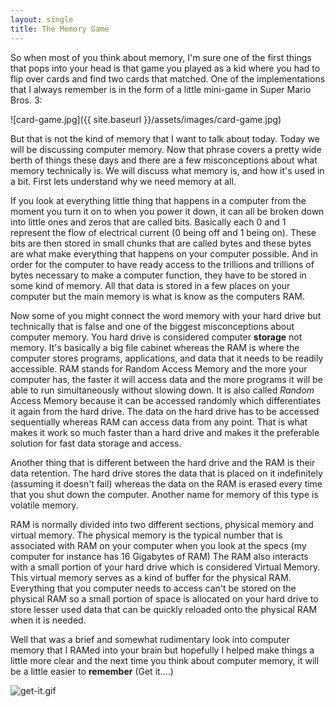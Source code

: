 ```yaml
---
layout: single
title: The Memory Game
---
```

So when most of you think about memory, I'm sure one of the first things that pops into your head is that game you played as a kid where you had to flip over cards and find two cards that matched. One of the implementations that I always remember is in the form of a little mini-game in Super Mario Bros. 3:

![card-game.jpg]({{ site.baseurl }}/assets/images/card-game.jpg)

But that is not the kind of memory that I want to talk about today. Today we will be discussing computer memory. Now that phrase covers a pretty wide berth of things these days and there are a few misconceptions about what memory technically is. We will discuss what memory is, and how it's used in a bit. First lets understand why we need memory at all.

If you look at everything little thing that happens in a computer from the moment you turn it on to when you power it down, it can all be broken down into little ones and zeros that are called bits. Basically each 0 and 1 represent the flow of electrical current (0 being off and 1 being on). These bits are then stored in small chunks that are called bytes and these bytes are what make everything that happens on your computer possible. And in order for the computer to have ready access to the trillions and trillions of bytes necessary to make a computer function, they have to be stored in some kind of memory. All that data is stored in a few places on your computer but the main memory is what is know as the computers RAM.

Now some of you might connect the word memory with your hard drive but technically that is false and one of the biggest misconceptions about computer memory. You hard drive is considered computer **storage** not memory. It's basically a big file cabinet whereas the RAM is where the computer stores programs, applications, and data that it needs to be readily accessible. RAM stands for Random Access Memory and the more your computer has, the faster it will access data and the more programs it will be able to run simultaneously without slowing down. It is also called *Random* Access Memory because it can be accessed randomly which differentiates it again from the hard drive. The data on the hard drive has to be accessed sequentially whereas RAM can access data from any point. That is what makes it work so much faster than a hard drive and makes it the preferable solution for fast data storage and access.

Another thing that is different between the hard drive and the RAM is their data retention. The hard drive stores the data that is placed on it indefinitely (assuming it doesn't fail) whereas the data on the RAM is erased every time that you shut down the computer. Another name for memory of this type is volatile memory.

RAM is normally divided into two different sections, physical memory and virtual memory. The physical memory is the typical number that is associated with RAM on your computer when you look at the specs (my computer for instance has 16 Gigabytes of RAM) The RAM also interacts with a small portion of your hard drive which is considered Virtual Memory. This virtual memory serves as a kind of buffer for the physical RAM. Everything that you computer needs to access can't be stored on the physical RAM so a small portion of space is allocated on your hard drive to store lesser used data that can be quickly reloaded onto the physical RAM when it is needed.

Well that was a brief and somewhat rudimentary look into computer memory that I RAMed into your brain but hopefully I helped make things a little more clear and the next time you think about computer memory, it will be a little easier to **remember** (Get it....)

![get-it.gif](http://img.gawkerassets.com/img/18o7jblq3ztd1gif/original.gif)
